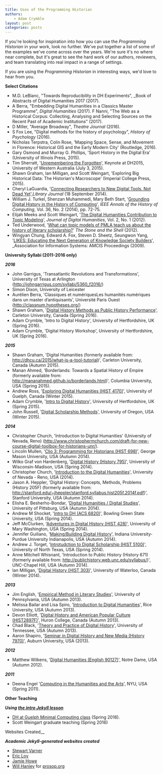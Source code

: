 ```yaml
---
title: Uses of the Programming Historian
authors:
    - Adam Crymble
layout: post
categories: posts 
---
```


If you're looking for inspiration into how you can use the _Programming Historian_ in your work, look no further. We've put together a list of some of the examples we've come across over the years. We're sure it's no where near complete, but it's great to see the hard work of our authors, reviewers, and team translating into real impact in a range of settings.

If you are using the _Programming Historian_ in interesting ways, we'd love to hear from you.

__Select Citations__

* M.D. LeBlanc, "Towards Reproducibility in DH Experiments", _Book of Abstracts of Digital Humanities 2017 (2017).
* A Berra, "Embedding Digital Humanities in a Classics Master Programme", _Digital Humanities_ (2017).
F Nanni, "The Web as a Historical Corpus: Collecting, Analysing and Selecting Sources on the Recent Past of Academic Institutions" (2017).
* D Miller, "Average Broadway", _Theatre Journal_ (2016).
* S Fox Lee, "Digital methods for the history of psychology", _History of Psychology_ (2016).
* Nicholas Terpstra, Colin Rose, 'Mapping Space, Sense, and Movement in Florence: Historical GIS and the Early Modern City' (Routledge, 2016).
* Gary Osmond and Murray G. Phillips, 'Sport History in the Digital Era' (University of Illinois Press, 2015).
* Tim Sherratt, '[Unremembering the Forgotten](http://discontents.com.au/unremembering-the-forgotten)', Keynote at DH2015, University of Western Australia (July 3, 2015).
* Shawn Graham, Ian Milligan, and Scott Weingart, 'Exploring Big Historical Data: The Historian's Macroscope' (Imperial College Press, 2015).
* Cheryl LaGuardia, '[Connecting Researchers to New Digital Tools. Not Dead Yet](http://lj.libraryjournal.com/2014/09/opinion/not-dead-yet/connecting-researchers-to-new-digital-tools-not-dead-yet/#_ )',_Library Journal_ (18 September 2014).
* William J. Turkel, Shenzan Muhammedi, Mary Beth Start, '[Grounding Digital History in the History of Computing](http://muse.jhu.edu/login?auth=0&type=summary&url=/journals/ieee_annals_of_the_history_of_computing/v036/36.2.turkel.html)', _IEEE Annals of the History of Computing_, Vol. 36, No. 2 (2014), pp. 72-75.
* Elijah Meeks and Scott Weingart, '[The Digital Humanities Contribution to Topic Modeling](http://journalofdigitalhumanities.org/2-1/dh-contribution-to-topic-modeling/)', _Journal of Digital Humanities_, Vol. 2, No. 1 (2012).
* Ted Underwood, '[What can topic models of PMLA teach us about the history of literary scholarship?](http://tedunderwood.com/2012/12/14/what-can-topic-models-of-pmla-teach-us-about-the-history-of-literary-scholarship/)' _The Stone and the Shell_ (2012).
* Wingyan Chung, Edward A. Fox, Steven D. Sheetz, Seungwon Yang, '[LIKES: Educating the Next Generation of Knowledge Society Builders](http://aisel.aisnet.org/cgi/viewcontent.cgi?article=1072&context=amcis2009)', _Association for Information Systems: AMCIS Proceedings (2009). 

__University Syllabi (2011-2016 only)__

___2016___
* John Garrigus, 'Transatlantic Revolutions and Transformations', University of Texas at Arlington (http://johngarrigus.com/syllabi/5360_f2016/)
* Simon Dixon, University of Leicester
* Aur&eacute;lien Berra, 'Classiques et numériquesLes humanités numériques dans un master d’antiquisants', Université Paris Ouest (http://classnum.hypotheses.org/)
* Shawn Graham, '[Digital History Methods as Public History Performance](http://grad.craftingdigitalhistory.ca/weekly.html)', Carleton University, Canada (Spring 2016).
* Adam Crymble, 'Intro to Digital History', University of Hertfordshire, UK (Spring 2016).
* Adam Crymble, 'Digital History Workshop', University of Hertfordshire, UK (Spring 2016).

___2015___
* Shawn Graham, 'Digital Humanities (formerly available from: http://dhcu.ca/2015/what-is-a-tool-tutorial)', Carleton University, Canada (Autumn 2015).
* Manan Ahmed, 'Borderlands: Towards a Spatial History of Empire (formerly available from: http://mananahmed.github.io/borderlands.html)', Columbia University, USA (Spring 2015).
* Andrew Ross, '[Exploring Digital Humanities (HIST 4170)](https://www.uoguelph.ca/history/sites/uoguelph.ca.history/files/syllabus/4170%20W15.pdf)', University of Guelph, Canada (Winter 2015).
* Adam Crymble, '[Intro to Digital History](http://adamcrymble.org/intro-to-digital-history-2015/)', University of Hertfordshire, UK (Spring 2015).
* John Russell, '[Digital Scholarship Methods](https://library.uoregon.edu/node/4570)', University of Oregon, USA (Winter 2015).

___2014___

* Christopher Church, 'Introduction to Digital Humanities' (University of Nevada, Reno) (http://www.christophermchurch.com/draft-for-new-course-digital-toolbox-for-historians-unr/).
* Lincoln Mullen, '[Clio 3: Programming for Historians (HIST 698)](http://lincolnmullen.com/files/clio3.syllabus.hist698.2014f.pdf)', George Mason University, USA (Autumn 2014).
* Wilko Graf von Hardenberg, '[Digital History (History 795)](http://www.wilkohardenberg.net/content/Hardenberg_DigitalHistory_Hist795.pdf)', University of Wisconsin-Madison, USA (Spring 2014).
* Christopher Church, '[Introduction to the Digital Humanities](http://www.christophermchurch.com/draft-for-new-course-digital-toolbox-for-historians-unr/)', University of Nevada - Reno, USA (2014).
* Jason A. Heppler, 'Digital History: Concepts, Methods, Problems (History 205F) (formerly available from: http://stanford.edu/~jheppler/stanford.syllabus.hist205f.2014f.pdf)', Stanford University, USA (Autumn 2014).
* Elisha E. Besherho-Bondar, '[Digital Humanities / Digital Studies](http://www.pitt.edu/~ebb8/DHDS/)', University of Pittsburg, USA (Autumn 2014).
* Andrew M Shocket, '[Intro to DH (ACS 6820)](http://intro-dh-2014.andyschocket.net/syllabus/)', Bowling Green State University, USA (Spring 2014).
* Jeff McClurken, '[Adventures in Digital History (HIST 428)](http://dh2014.umwblogs.org/syllabus/)', University of Mary Washington, USA (Spring 2014).
* Jennifer Guiliano, '[Making/Building Digital History](http://devdh.org/files/downloads/Guiliano_Digital_History_Syllabus_Fall2014_IUPUI.pdf)', Indiana University-Purdue University Indianapolis, USA (Autumn 2014).
* Andrew J. Torget, '[Introtudction to Digital Scholarship (HIST 5100)](http://torget.us/HIST5100/syllabus/)', University of North Texas, USA (Spring 2014).
* Anne Mitchell Whisnant, 'Introduction to Public History (History 671) (formerly available from: http://publichistory.web.unc.edu/syllabus/)', UNC-Chapel Hill, USA (Autumn 2014).
* Ian Milligan, '[Digital History (HIST 303)](https://ianmilli.files.wordpress.com/2014/01/w2014-hist-303.pdf)', University of Waterloo, Canada (Winter 2014).

___2013___

* Jim English, '[Empirical Method in Literary Studies](http://www.english.upenn.edu/~jenglish/Courses/Fall2014/505Syllabus.pdf)', University of Pennsylvania, USA (Autumn 2013).
* Melissa Bailar and Lisa Spiro, '[Introduction to Digital Humanities](http://digitalhumanities.rice.edu/fall-2013-syllabus/)', Rice University, USA (Autumn 2013).
* Devon Elliott, '[Digital History and American Popular Culture (HIST2897F)](http://www.huronuc.on.ca/Assets/website/Document/FASS/HIS/HIS2897FDElliott2013.pdf)', Huron College, Canada (Autumn 2013).
* Chad Black, '[Theory and Practice of Digital History](http://dh.chadblack.net/info/syllabus/)', University of Tennessee, USA (Autumn 2013).
* Aaron Shapiro, '[Seminar in Digital History and New Media (History 7970)](http://wp.auburn.edu/dighist/?page_id=127)', Auburn University, USA (2013).

___2012___

* Matthew Wilkens, '[Digital Humanities (English 90127)](http://www3.nd.edu/~mwilkens/Wilkens_DH_Syllabus_Init.pdf)', Notre Dame, USA (Autumn 2012).

___2011___

* Deena Engel '[Computing in the Humanities and the Arts](http://cs.nyu.edu/courses/spring11/V22.0380-001/HC_ResLiterature_sp11.htm)', NYU, USA (Spring 2011).

__Other Teaching__

___Using [the intro Jekyll lesson](http://programminghistorian.org/lessons/building-static-sites-with-jekyll-github-pages)___
* [DH at Guelph Minimal Computing class](https://twitter.com/antimony27/status/730808295410311169) (Spring 2016).
* Scott Weingart graduate teaching (Spring 2016)

Websites Created__

___Academic Jekyll-generated websites created___
* [Stewart Varner](https://twitter.com/StewartVarner/status/722520696606298112)
* [Eric Loy](https://twitter.com/eric_loy/status/758039397539409921)
* [Jamie Howe](https://twitter.com/Gaymerbrarian/status/721490542366994432)
* [Will Hanley](https://twitter.com/HanleyWill/status/725880236315934720) for [prosop.org](http://prosop.org)

